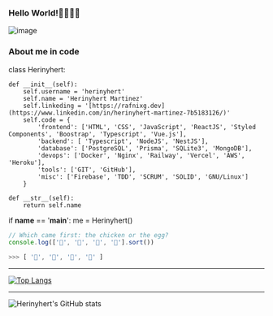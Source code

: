 ### Hello World!👋👨🏾‍💻


![image](https://media.licdn.com/dms/image/D4D16AQGm-DtICHeWzg/profile-displaybackgroundimage-shrink_350_1400/0/1664324987520?e=1685577600&v=beta&t=5CYxvGHaM6TaVBVJYZo0U7S98REgEGGTTKU8v9g1-AE)


### About me in code
class Herinyhert:

    def __init__(self):
        self.username = 'herinyhert'
        self.name = 'Herinyhert Martinez'
        self.linkeding = '[https://rafnixg.dev](https://www.linkedin.com/in/herinyhert-martinez-7b5183126/)'
        self.code = {
            'frontend': ['HTML', 'CSS', 'JavaScript', 'ReactJS', 'Styled Components', 'Boostrap', 'Typescript', 'Vue.js'],
            'backend': [ 'Typescript', 'NodeJS', 'NestJS'],
            'database': ['PostgreSQL', 'Prisma', 'SQLite3', 'MongoDB'],
            'devops': ['Docker', 'Nginx', 'Railway', 'Vercel', 'AWS', 'Heroku'],
            'tools': ['GIT', 'GitHub'],
            'misc': ['Firebase', 'TDD', 'SCRUM', 'SOLID', 'GNU/Linux']
        }

    def __str__(self):
        return self.name


if __name__ == '__main__':
    me = Herinyhert()



```javascript
// Which came first: the chicken or the egg?
console.log(['🥚', '🐣', '🐥', '🐔'].sort())

>>> [ '🐔', '🐣', '🐥', '🥚' ]
```
<hr>

[![Top Langs](https://github-readme-stats.vercel.app/api/top-langs/?username=herinyhert&layout=compact&theme=dark)](https://github.com/herinyhert/github-readme-stats)

<hr>

![Herinyhert's GitHub stats](https://github-readme-stats.vercel.app/api?username=herinyhert&show_icons=true&count_private=true&theme=dark)
